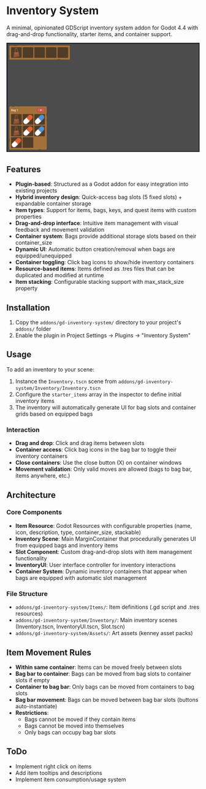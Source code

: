 # Inventory System

A minimal, opinionated GDScript inventory system addon for Godot 4.4 with drag-and-drop functionality, starter items, and container support.


![Image](./docs/Screenshot2025-09-11081309.png)

## Features

- **Plugin-based**: Structured as a Godot addon for easy integration into existing projects
- **Hybrid inventory design**: Quick-access bag slots (5 fixed slots) + expandable container storage
- **Item types**: Support for items, bags, keys, and quest items with custom properties
- **Drag-and-drop interface**: Intuitive item management with visual feedback and movement validation
- **Container system**: Bags provide additional storage slots based on their container_size
- **Dynamic UI**: Automatic button creation/removal when bags are equipped/unequipped
- **Container toggling**: Click bag icons to show/hide inventory containers
- **Resource-based items**: Items defined as .tres files that can be duplicated and modified at runtime
- **Item stacking**: Configurable stacking support with max_stack_size property

## Installation

1. Copy the `addons/gd-inventory-system/` directory to your project's `addons/` folder
2. Enable the plugin in Project Settings → Plugins → "Inventory System"

## Usage

To add an inventory to your scene:
1. Instance the `Inventory.tscn` scene from `addons/gd-inventory-system/Inventory/Inventory.tscn`
2. Configure the `starter_items` array in the inspector to define initial inventory items
3. The inventory will automatically generate UI for bag slots and container grids based on equipped bags

### Interaction
- **Drag and drop**: Click and drag items between slots
- **Container access**: Click bag icons in the bag bar to toggle their inventory containers
- **Close containers**: Use the close button (X) on container windows
- **Movement validation**: Only valid moves are allowed (bags to bag bar, items anywhere, etc.)

## Architecture

### Core Components
- **Item Resource**: Godot Resources with configurable properties (name, icon, description, type, container_size, stackable)
- **Inventory Scene**: Main MarginContainer that procedurally generates UI from equipped bags and inventory items  
- **Slot Component**: Custom drag-and-drop slots with item management functionality
- **InventoryUI**: User interface controller for inventory interactions
- **Container System**: Dynamic inventory containers that appear when bags are equipped with automatic slot management

### File Structure
- `addons/gd-inventory-system/Items/`: Item definitions (.gd script and .tres resources)
- `addons/gd-inventory-system/Inventory/`: Main inventory scenes (Inventory.tscn, InventoryUI.tscn, Slot.tscn)
- `addons/gd-inventory-system/Assets/`: Art assets (kenney asset packs)

## Item Movement Rules

- **Within same container**: Items can be moved freely between slots
- **Bag bar to container**: Bags can be moved from bag slots to container slots if empty  
- **Container to bag bar**: Only bags can be moved from containers to bag slots
- **Bag bar movement**: Bags can be moved between bag bar slots (buttons auto-instantiate)
- **Restrictions**: 
  - Bags cannot be moved if they contain items
  - Bags cannot be moved into themselves
  - Only bags can occupy bag bar slots

## ToDo
- Implement right click on items
- Add item tooltips and descriptions
- Implement item consumption/usage system